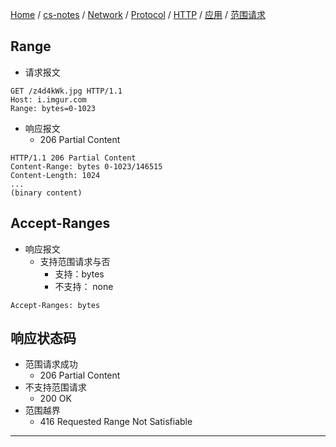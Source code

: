 [Home](https://mengxianbin.github.io) /
[cs-notes](https://mengxianbin.github.io/cs-notes/site) /
[Network](https://mengxianbin.github.io/cs-notes/site/Network) /
[Protocol](https://mengxianbin.github.io/cs-notes/site/Network/Protocol) /
[HTTP](https://mengxianbin.github.io/cs-notes/site/Network/Protocol/HTTP) /
[应用](https://mengxianbin.github.io/cs-notes/site/Network/Protocol/HTTP/%E5%BA%94%E7%94%A8) /
[范围请求](https://mengxianbin.github.io/cs-notes/site/Network/Protocol/HTTP/%E5%BA%94%E7%94%A8/%E8%8C%83%E5%9B%B4%E8%AF%B7%E6%B1%82)

## Range

* 请求报文

```http
GET /z4d4kWk.jpg HTTP/1.1
Host: i.imgur.com
Range: bytes=0-1023
```

* 响应报文
    * 206 Partial Content

```http
HTTP/1.1 206 Partial Content
Content-Range: bytes 0-1023/146515
Content-Length: 1024
...
(binary content)
```

## Accept-Ranges

* 响应报文
    * 支持范围请求与否
        * 支持：bytes
        * 不支持： none

```http
Accept-Ranges: bytes
```

## 响应状态码

* 范围请求成功
    * 206 Partial Content
* 不支持范围请求
    * 200 OK
* 范围越界
    * 416 Requested Range Not Satisfiable

---
